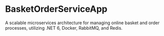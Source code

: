 # BasketOrderServiceApp
A scalable microservices architecture for managing online basket and order processes, utilizing .NET 6, Docker, RabbitMQ, and Redis.
